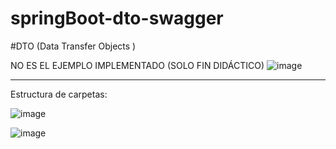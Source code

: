 # springBoot-dto-swagger

#DTO  (Data Transfer Objects )

NO ES EL EJEMPLO IMPLEMENTADO (SOLO FIN DIDÁCTICO)
![image](https://user-images.githubusercontent.com/52107919/197177724-7c9f4cdd-ff21-4be9-84c2-3cff4891ec08.png)

--------------------------------------------------------------------------------------------------------------------

Estructura de carpetas:

![image](https://user-images.githubusercontent.com/52107919/197177967-b28c16bf-362f-46ef-bcd8-6a0366937ba1.png)


![image](https://user-images.githubusercontent.com/52107919/197177471-00aa8e41-4a84-47f1-8d16-c259a4fbeb0a.png)
